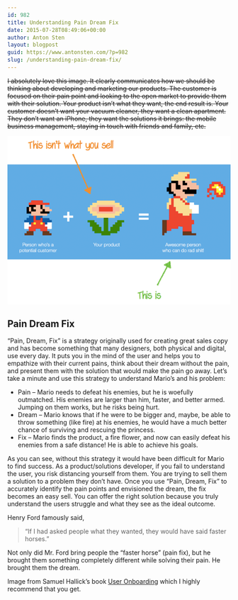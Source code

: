 ```yaml
---
id: 982
title: Understanding Pain Dream Fix
date: 2015-07-28T08:49:06+00:00
author: Anton Sten
layout: blogpost
guid: https://www.antonsten.com/?p=982
slug: /understanding-pain-dream-fix/
---
```

~~I absolutely love this image. It clearly communicates how we should be thinking about developing and marketing our products. The customer is focused on their pain point and looking to the open market to provide them with their solution. Your product isn’t what they want, the end result is. Your customer doesn’t want your vacuum cleaner, they want a clean apartment. They don’t want an iPhone, they want the solutions it brings: the mobile business management, staying in touch with friends and family, etc.~~

![Pain, dream, fix](/images/1434045296884.png)

## Pain Dream Fix

“Pain, Dream, Fix” is a strategy originally used for creating great sales copy and has become something that many designers, both physical and digital, use every day. It puts you in the mind of the user and helps you to empathize with their current pains, think about their dream without the pain, and present them with the solution that would make the pain go away. Let’s take a minute and use this strategy to understand Mario’s and his problem:

  * Pain &#8211; Mario needs to defeat his enemies, but he is woefully outmatched. His enemies are larger than him, faster, and better armed. Jumping on them works, but he risks being hurt.
  * Dream &#8211; Mario knows that if he were to be bigger and, maybe, be able to throw something (like fire) at his enemies, he would have a much better chance of surviving and rescuing the princess.
  * Fix &#8211; Mario finds the product, a fire flower, and now can easily defeat his enemies from a safe distance! He is able to achieve his goals.

As you can see, without this strategy it would have been difficult for Mario to find success. As a product/solutions developer, if you fail to understand the user, you risk distancing yourself from them. You are trying to sell them a solution to a problem they don’t have. Once you use “Pain, Dream, Fix” to accurately identify the pain points and envisioned the dream, the fix becomes an easy sell. You can offer the right solution because you truly understand the users struggle and what they see as the ideal outcome.

Henry Ford famously said,

> “If I had asked people what they wanted, they would have said faster horses.”

Not only did Mr. Ford bring people the “faster horse” (pain fix), but he brought them something completely different while solving their pain. He brought them the dream.

Image from Samuel Hallick&#8217;s book <a href="https://www.useronboard.com/training/" target="_blank">User Onboarding</a> which I highly recommend that you get.
